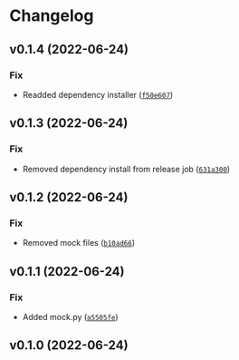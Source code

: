 # Changelog

<!--next-version-placeholder-->

## v0.1.4 (2022-06-24)
### Fix
* Readded dependency installer ([`f50e607`](https://github.com/SebastianBelmonte95/spaced/commit/f50e60705fb8761522ae9e90479fdd6feecae26a))

## v0.1.3 (2022-06-24)
### Fix
* Removed dependency install from release job ([`631a300`](https://github.com/SebastianBelmonte95/spaced/commit/631a300203a206e0aeecf26e9b1e6a409da95296))

## v0.1.2 (2022-06-24)
### Fix
* Removed mock files ([`b10ad66`](https://github.com/SebastianBelmonte95/spaced/commit/b10ad66de44c632ed74f32740a107925e4222397))

## v0.1.1 (2022-06-24)
### Fix
* Added mock.py ([`a5505fe`](https://github.com/SebastianBelmonte95/spaced/commit/a5505fecedf332512f86541a91e88ba2588bc90e))

## v0.1.0 (2022-06-24)

